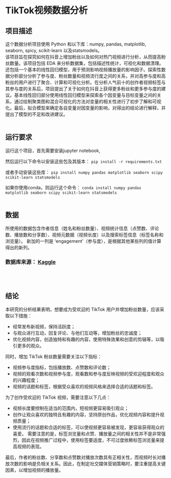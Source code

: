 # TikTok视频数据分析


## 项目描述
这个数据分析项目使用 Python 和以下库：numpy, pandas, matplotlib, seaborn, spicy, scikit-learn 以及statsmodels。  
该项目旨在探究如何在抖音上增加粉丝以及如何对热门视频进行分析，从而提高粉丝数量。该项目包括 EDA 来分析数据集，包括描述性统计，可视化和数据清理。还包括一个基本的线性回归模型，用于预测影响视频播放量的影响因子。探索性数据分析部分分析了参与度、粉丝数量和视频流行度之间的关系，并对高参与度和高粉丝的用户进行了聚合、计算和可视化分析。在分析人气前十的创作者视频标签与其参与度的关系后，项目提出了关于如何在抖音上获得更多粉丝和更多参与度的建议。基本线性回归部分使用线性回归模型来探索各个因变量与目标变量之间的关系，通过绘制聚类图和混合可视化的方法对变量的相关性进行了初步了解和可视化。最后，拟合模型来确定各自变量对因变量的影响，对得出的结论进行解释，并提出了模型的不足和改进建议。
<br>
</br>

## 运行要求
运行这个项目，首先需要安装jupyter notebook,

然后运行以下命令以安装这些包及其版本：
`pip install -r requirements.txt`

或者手动安装这些库：
`pip install numpy pandas matplotlib seaborn scipy scikit-learn statsmodels`

如果你使用conda，则运行这个命令：
`conda install numpy pandas matplotlib seaborn scipy scikit-learn statsmodels`
<br>
</br>

## 数据
所使用的数据包含作者信息（姓名和粉丝数量）、视频统计信息（点赞数、评论数、播放数和分享数）、视频元数据（视频长度）以及搜索标签信息（标签名称和浏览量）。
新加的一列是 ‘engagement’（参与度），是根据其他某些列的值计算得出的新列。
### 数据库来源： [Kaggle](https://www.kaggle.com/datasets/anasmahmood000/tiktok-dataset)    
<br>
</br>

## 结论
本研究的分析结果表明，想要成为受欢迎的 TikTok 用户并增加粉丝数量，应该采取以下措施：
- 经常发布新视频，保持活跃度；
- 与观众进行互动，回复评论、与他们互动等，增加粉丝的忠诚度；
- 优化视频内容，创造独特和有趣的内容，使用特殊效果和创意的剪辑等，以吸引更多的观众。

同时，增加 TikTok 粉丝数量需要关注以下指标：
- 视频参与度指标，包括播放数、点赞数和评论数；
- 视频的观看次数和视频参与度，观看数和参与度反映视频的受欢迎程度和观众的兴趣程度；
- 视频的话题和标签，根据受众喜欢的视频风格来选择合适的话题和标签。

为了创作受欢迎的 TikTok 视频，需要注意以下几点：
- 视频长度要控制在适当的范围内，短视频更容易吸引观众；
- 创作让观众喜欢的独特且有趣的内容，坚持原创作品，优化视频内容和提升视频质量；
- 使用流行的话题和合适的标签，可以使视频更容易被发现，更容易获得观众的喜爱。
需要注意的是，标签浏览量和点赞、播放量之间的相关性并不是非常强烈，因此在视频推广过程中，使用标签要适度，不可过度依赖标签浏览量来提高视频的表现。

最后，作者的粉丝数、分享数和点赞数对播放次数具有正相关性，而视频时长对播放次数的影响是负相关关系。因此，在制定社交媒体营销策略时，要注重提高关键因素，以增加视频的播放量。
  
<br>
</br>


